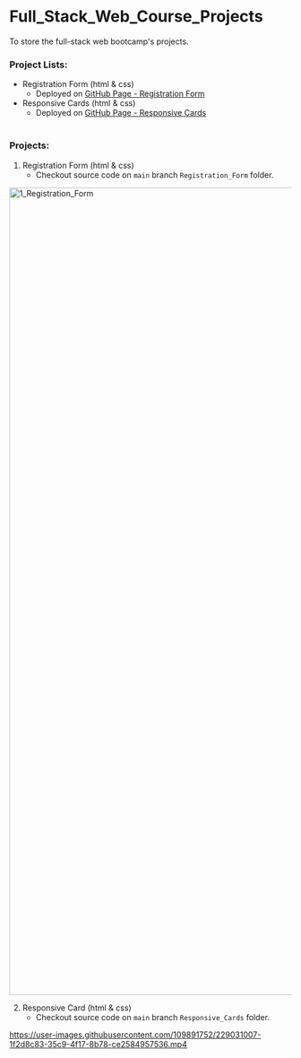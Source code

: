 # Full_Stack_Web_Course_Projects
To store the full-stack web bootcamp's projects.

### Project Lists:
- Registration Form (html & css)
  - Deployed on [GitHub Page - Registration Form](https://arielwangx.github.io/Registration_Form/)
- Responsive Cards (html & css)
  - Deployed on [GitHub Page - Responsive Cards](https://arielwangx.github.io/Responsive_Cards/)
<br /><br />

### Projects:
1. Registration Form (html & css)
    - Checkout source code on ```main``` branch ```Registration_Form``` folder.
<img width="1440" alt="1_Registration_Form" src="https://user-images.githubusercontent.com/109891752/228425677-4d99e55b-0ef3-48df-b700-ddf4d8f03255.png">

2. Responsive Card (html & css)
    - Checkout source code on ```main``` branch ```Responsive_Cards``` folder.
    
https://user-images.githubusercontent.com/109891752/229031007-1f2d8c83-35c9-4f17-8b78-ce2584957536.mp4

